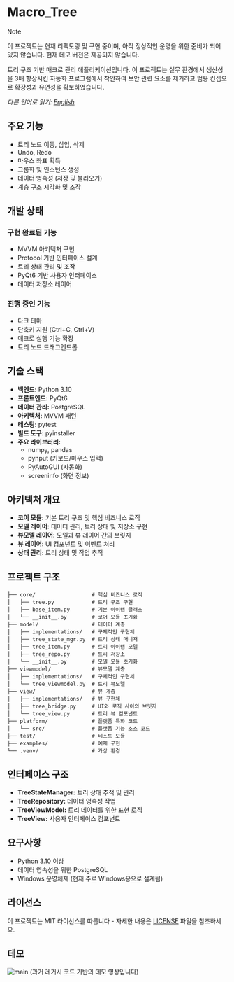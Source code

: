 # Macro_Tree

> [!NOTE]
> 이 프로젝트는 현재 리팩토링 및 구현 중이며, 아직 정상적인 운영을 위한 준비가 되어 있지 않습니다. 현재 데모 버전은 제공되지 않습니다.

트리 구조 기반 매크로 관리 애플리케이션입니다. 이 프로젝트는 실무 환경에서 생산성을 3배 향상시킨 자동화 프로그램에서 착안하여 보안 관련 요소를 제거하고 범용 컨셉으로 확장성과 유연성을 확보하였습니다.

*다른 언어로 읽기: [English](README.md)*

## 주요 기능
- 트리 노드 이동, 삽입, 삭제
- Undo, Redo
- 마우스 좌표 획득
- 그룹화 및 인스턴스 생성
- 데이터 영속성 (저장 및 불러오기)
- 계층 구조 시각화 및 조작

## 개발 상태
### 구현 완료된 기능
- MVVM 아키텍처 구현
- Protocol 기반 인터페이스 설계
- 트리 상태 관리 및 조작
- PyQt6 기반 사용자 인터페이스
- 데이터 저장소 레이어

### 진행 중인 기능
- 다크 테마
- 단축키 지원 (Ctrl+C, Ctrl+V)
- 매크로 실행 기능 확장
- 트리 노드 드래그앤드롭

## 기술 스택
- **백엔드:** Python 3.10
- **프론트엔드:** PyQt6
- **데이터 관리:** PostgreSQL
- **아키텍처:** MVVM 패턴
- **테스팅:** pytest
- **빌드 도구:** pyinstaller
- **주요 라이브러리:**
  - numpy, pandas
  - pynput (키보드/마우스 입력)
  - PyAutoGUI (자동화)
  - screeninfo (화면 정보)

## 아키텍처 개요
- **코어 모듈:** 기본 트리 구조 및 핵심 비즈니스 로직
- **모델 레이어:** 데이터 관리, 트리 상태 및 저장소 구현
- **뷰모델 레이어:** 모델과 뷰 레이어 간의 브릿지
- **뷰 레이어:** UI 컴포넌트 및 이벤트 처리
- **상태 관리:** 트리 상태 및 작업 추적

## 프로젝트 구조
```
├── core/                  # 핵심 비즈니스 로직
│   ├── tree.py            # 트리 구조 구현
│   ├── base_item.py       # 기본 아이템 클래스
│   └── __init__.py        # 코어 모듈 초기화
├── model/                 # 데이터 계층
│   ├── implementations/   # 구체적인 구현체
│   ├── tree_state_mgr.py  # 트리 상태 매니저
│   ├── tree_item.py       # 트리 아이템 모델
│   ├── tree_repo.py       # 트리 저장소
│   └── __init__.py        # 모델 모듈 초기화
├── viewmodel/             # 뷰모델 계층
│   ├── implementations/   # 구체적인 구현체
│   └── tree_viewmodel.py  # 트리 뷰모델
├── view/                  # 뷰 계층
│   ├── implementations/   # 뷰 구현체
│   ├── tree_bridge.py     # UI와 로직 사이의 브릿지
│   └── tree_view.py       # 트리 뷰 컴포넌트
├── platform/              # 플랫폼 특화 코드
│   └── src/               # 플랫폼 기능 소스 코드
├── test/                  # 테스트 모듈
├── examples/              # 예제 구현
└── .venv/                 # 가상 환경
```

## 인터페이스 구조
- **TreeStateManager:** 트리 상태 추적 및 관리
- **TreeRepository:** 데이터 영속성 작업
- **TreeViewModel:** 트리 데이터를 위한 표현 로직
- **TreeView:** 사용자 인터페이스 컴포넌트

## 요구사항
- Python 3.10 이상
- 데이터 영속성을 위한 PostgreSQL
- Windows 운영체제 (현재 주로 Windows용으로 설계됨)

## 라이선스
이 프로젝트는 MIT 라이선스를 따릅니다 - 자세한 내용은 [LICENSE](LICENSE) 파일을 참조하세요.

## 데모
![main](https://user-images.githubusercontent.com/110750614/211150674-dfd5aa99-2ea1-47f3-839d-2494f83ab985.gif)
(과거 레거시 코드 기반의 데모 영상입니다) 